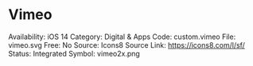 # Vimeo

Availability: iOS 14
Category: Digital & Apps
Code: custom.vimeo
File: vimeo.svg
Free: No
Source: Icons8
Source Link: https://icons8.com/l/sf/
Status: Integrated
Symbol: vimeo2x.png